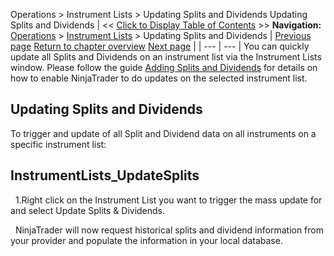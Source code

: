 ﻿
Operations > Instrument Lists > Updating Splits and Dividends
Updating Splits and Dividends
| << [Click to Display Table of Contents](updating_splits_and_dividends.md) >> **Navigation:**     [Operations](operations-1.md) > [Instrument Lists](instrument_lists-1.md) > Updating Splits and Dividends | [Previous page](working_with_instrument_lists-1.md) [Return to chapter overview](instrument_lists-1.md) [Next page](instruments-1.md) |
| --- | --- |
You can quickly update all Splits and Dividends on an instrument list via the Instrument Lists window. Please follow the guide [Adding Splits and Dividends](adding_splits_and_dividends-1.md) for details on how to enable NinjaTrader to do updates on the selected instrument list.
 
## Updating Splits and Dividends
To trigger and update of all Split and Dividend data on all instruments on a specific instrument list:
 
## InstrumentLists_UpdateSplits
 
1.Right click on the Instrument List you want to trigger the mass update for and select Update Splits & Dividends.

 
NinjaTrader will now request historical splits and dividend information from your provider and populate the information in your local database.
